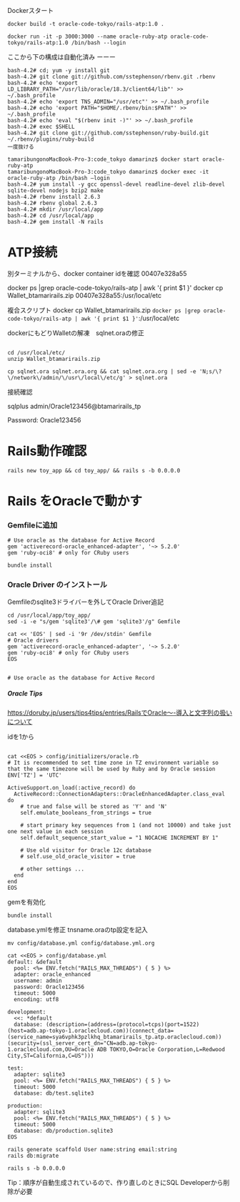 Dockerスタート

```text
docker build -t oracle-code-tokyo/rails-atp:1.0 .

docker run -it -p 3000:3000 --name oracle-ruby-atp oracle-code-tokyo/rails-atp:1.0 /bin/bash --login

```


ここから下の構成は自動化済み
ーーー
```text
bash-4.2# cd; yum -y install git
bash-4.2# git clone git://github.com/sstephenson/rbenv.git .rbenv
bash-4.2# echo 'export LD_LIBRARY_PATH="/usr/lib/oracle/18.3/client64/lib"' >> ~/.bash_profile
bash-4.2# echo 'export TNS_ADMIN="/usr/etc"' >> ~/.bash_profile
bash-4.2# echo 'export PATH="$HOME/.rbenv/bin:$PATH"' >> ~/.bash_profile
bash-4.2# echo 'eval "$(rbenv init -)"' >> ~/.bash_profile
bash-4.2# exec $SHELL
bash-4.2# git clone git://github.com/sstephenson/ruby-build.git ~/.rbenv/plugins/ruby-build
一度抜ける

tamaribungonoMacBook-Pro-3:code_tokyo damarinz$ docker start oracle-ruby-atp
tamaribungonoMacBook-Pro-3:code_tokyo damarinz$ docker exec -it oracle-ruby-atp /bin/bash —login
bash-4.2# yum install -y gcc openssl-devel readline-devel zlib-devel sqlite-devel nodejs bzip2 make
bash-4.2# rbenv install 2.6.3
bash-4.2# rbenv global 2.6.3
bash-4.2# mkdir /usr/local/app
bash-4.2# cd /usr/local/app
bash-4.2# gem install -N rails
```






# ATP接続

別ターミナルから、docker container idを確認
00407e328a55

docker ps |grep oracle-code-tokyo/rails-atp | awk '{ print $1 }'
docker cp Wallet_btamarirails.zip 00407e328a55:/usr/local/etc

複合スクリプト
docker cp Wallet_btamarirails.zip `docker ps |grep oracle-code-tokyo/rails-atp | awk '{ print $1 }'`:/usr/local/etc


dockerにもどりWalletの解凍　sqlnet.oraの修正


```

cd /usr/local/etc/
unzip Wallet_btamarirails.zip

cp sqlnet.ora sqlnet.ora.org && cat sqlnet.ora.org | sed -e 'N;s/\?\/network\/admin/\/usr\/local\/etc/g' > sqlnet.ora
```

接続確認

sqlplus admin/Oracle123456@btamarirails_tp

Password: Oracle123456



# Rails動作確認

```
rails new toy_app && cd toy_app/ && rails s -b 0.0.0.0
```

# Rails をOracleで動かす

### Gemfileに追加

```text
# Use oracle as the database for Active Record
gem 'activerecord-oracle_enhanced-adapter', '~> 5.2.0'
gem 'ruby-oci8' # only for CRuby users
```


```text
bundle install
```




### Oracle Driver のインストール

Gemfileのsqlite3ドライバーを外してOracle Driver追記


```
cd /usr/local/app/toy_app/
sed -i -e "s/gem 'sqlite3'/\# gem 'sqlite3'/g" Gemfile

cat << 'EOS' | sed -i '9r /dev/stdin' Gemfile
# Oracle drivers
gem 'activerecord-oracle_enhanced-adapter', '~> 5.2.0'
gem 'ruby-oci8' # only for CRuby users
EOS


# Use oracle as the database for Active Record
```



##### Oracle Tips
https://doruby.jp/users/tips4tips/entries/RailsでOracle～-導入と文字列の扱いについて


idを1から
```

cat <<EOS > config/initializers/oracle.rb
# It is recommended to set time zone in TZ environment variable so that the same timezone will be used by Ruby and by Oracle session
ENV['TZ'] = 'UTC'

ActiveSupport.on_load(:active_record) do
  ActiveRecord::ConnectionAdapters::OracleEnhancedAdapter.class_eval do
    # true and false will be stored as 'Y' and 'N'
    self.emulate_booleans_from_strings = true

    # start primary key sequences from 1 (and not 10000) and take just one next value in each session
    self.default_sequence_start_value = "1 NOCACHE INCREMENT BY 1"

    # Use old visitor for Oracle 12c database
    # self.use_old_oracle_visitor = true

    # other settings ...
  end
end
EOS
```

gemを有効化
```
bundle install
```

database.ymlを修正 tnsname.oraのtp設定を記入

```
mv config/database.yml config/database.yml.org

cat <<EOS > config/database.yml
default: &default
  pool: <%= ENV.fetch("RAILS_MAX_THREADS") { 5 } %>
  adapter: oracle_enhanced
  username: admin
  password: Oracle123456
  timeout: 5000
  encoding: utf8

development:
  <<: *default
  database: (description=(address=(protocol=tcps)(port=1522)(host=adb.ap-tokyo-1.oraclecloud.com))(connect_data=(service_name=sya6vphk3pzlkhq_btamarirails_tp.atp.oraclecloud.com))(security=(ssl_server_cert_dn="CN=adb.ap-tokyo-1.oraclecloud.com,OU=Oracle ADB TOKYO,O=Oracle Corporation,L=Redwood City,ST=California,C=US")))

test:
  adapter: sqlite3
  pool: <%= ENV.fetch("RAILS_MAX_THREADS") { 5 } %>
  timeout: 5000
  database: db/test.sqlite3

production:
  adapter: sqlite3
  pool: <%= ENV.fetch("RAILS_MAX_THREADS") { 5 } %>
  timeout: 5000
  database: db/production.sqlite3
EOS
```


```text
rails generate scaffold User name:string email:string
rails db:migrate

rails s -b 0.0.0.0
```


Tip：順序が自動生成されているので、作り直しのときにSQL Developerから削除が必要


